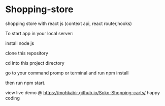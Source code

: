 # Shopping-store
shopping store with react js (context api, react router,hooks)

To start app in your local server:

install node js

clone this repository

cd into this project directory

go to your command promp or terminal and run npm install

then run npm start.

view live demo @ https://mohkabir.github.io/Soko-Shopping-carts/
happy coding
